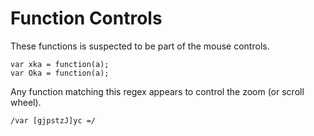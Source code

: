 # Function Controls

These functions is suspected to be part of the mouse controls.

```
var xka = function(a);
var Oka = function(a);
```

Any function matching this regex appears to control the zoom (or scroll wheel).

```
/var [gjpstzJ]yc =/
```
